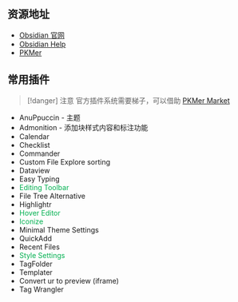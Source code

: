 ## 资源地址
- [Obsidian 官网](https://obsidian.md/)
- [Obsidian Help](https://publish.obsidian.md/help-zh/)
- [PKMer](https://pkmer.cn/)
## 常用插件
>[!danger] 注意
>官方插件系统需要梯子，可以借助 [PKMer Market](https://pkmer.cn/products/market/)
- AnuPpuccin - 主题
- Admonition - 添加块样式内容和标注功能
- Calendar
- Checklist
- Commander
- Custom File Explore sorting
- Dataview
- Easy Typing
- <font color="#00b050">Editing Toolbar</font>
- File Tree Alternative
- Highlightr
- <font color="#00b050">Hover Editor</font>
- <font color="#00b050">Iconize</font>
- Minimal Theme Settings
- QuickAdd
- Recent Files
- <font color="#00b050">Style Settings</font>
- TagFolder
- Templater
- Convert ur  to preview (iframe)
- Tag Wrangler

